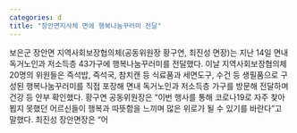 ```yaml
---
categories: d
title: "장안면지사체 면에 행복나눔꾸러미 전달"
---
```

보은군 장안면 지역사회보장협의체(공동위원장 황구연, 최진성 면장)는 지난 14일 면내 독거노인과 저소득층 43가구에 행복나눔꾸러미를 전달했다. 이날 지역사회보장협의체 20명의 위원들은 즉석밥, 즉석국, 참치캔 등 식료품과 세면도구, 수건 등 생필품으로 구성된 행복나눔꾸러미를 직접 포장해 면내 독거노인과 저소득층 가구를 방문해 전달하며 건강 등 안부 확인했다. 황구연 공동위원장은 “이번 행사를 통해 코로나19로 자주 찾아뵙지 못했던 어르신들이 행복과 따뜻함을 느끼며 많은 위로가 될 수 있기를 바란다”고 말했다. 최진성 장안면장은 “어